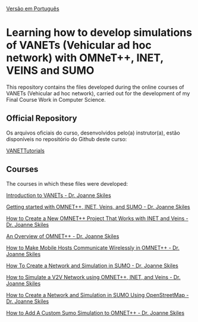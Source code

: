 [Versão em Português](README.md)

# Learning how to develop simulations of VANETs (Vehicular ad hoc network) with OMNeT++, INET, VEINS and SUMO

This repository contains the files developed during the online courses of VANETs (Vehicular ad hoc network), carried out for the development of my Final Course Work in Computer Science.

## Official Repository

Os arquivos oficiais do curso, desenvolvidos pelo(a) instrutor(a), estão disponíveis no repositório do Github deste curso:

[VANETTutorials](https://github.com/chaotictoejam/VANETTutorials)

## Courses

The courses in which these files were developed:

[Introduction to VANETs - Dr. Joanne Skiles](https://www.youtube.com/watch?v=tCs-K9AkDrQ&list=PLaBPUIXZ8s4AwAk5EelikvvyG4EzX2hpx&index=1&pp=iAQB)

[Getting started with OMNET++, INET, Veins, and SUMO - Dr. Joanne Skiles](https://www.youtube.com/watch?v=PfAWhrmoYgM&list=PLaBPUIXZ8s4AwAk5EelikvvyG4EzX2hpx&index=2&pp=iAQB)

[How to Create a New OMNET++ Project That Works with INET and Veins - Dr. Joanne Skiles](https://www.youtube.com/watch?v=mGvhbrw05sQ&list=PLaBPUIXZ8s4AwAk5EelikvvyG4EzX2hpx&index=3&pp=iAQB)

[An Overview of OMNET++ - Dr. Joanne Skiles](https://www.youtube.com/watch?v=Ez8tTS9iXe4&list=PLaBPUIXZ8s4AwAk5EelikvvyG4EzX2hpx&index=4&pp=iAQB)

[How to Make Mobile Hosts Communicate Wirelessly in OMNET++ - Dr. Joanne Skiles](https://www.youtube.com/watch?v=9xDqjRd1DpA&list=PLaBPUIXZ8s4AwAk5EelikvvyG4EzX2hpx&index=5&pp=iAQB)

[How To Create a Network and Simulation in SUMO - Dr. Joanne Skiles](https://www.youtube.com/watch?v=eXW4D32ePpE&list=PLaBPUIXZ8s4AwAk5EelikvvyG4EzX2hpx&index=6&pp=iAQB)

[How to Simulate a V2V Network using OMNET++, INET, and Veins - Dr. Joanne Skiles](https://www.youtube.com/watch?v=6GG1rPvfagU&list=PLaBPUIXZ8s4AwAk5EelikvvyG4EzX2hpx&index=7&pp=iAQB)

[How to Create a Network and Simulation in SUMO Using OpenStreetMap - Dr. Joanne Skiles](https://www.youtube.com/watch?v=wZycufsTEGU&list=PLaBPUIXZ8s4AwAk5EelikvvyG4EzX2hpx&index=8&pp=iAQB)

[How to Add A Custom Sumo Simulation to OMNET++ - Dr. Joanne Skiles](https://www.youtube.com/watch?v=7MLPVfPqFc8&list=PLaBPUIXZ8s4AwAk5EelikvvyG4EzX2hpx&index=9&pp=iAQB)